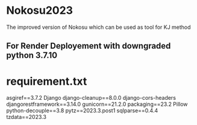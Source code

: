 # Nokosu2023
The improved version of Nokosu which can be used as tool for KJ method



## For Render Deployement with downgraded python 3.7.10
# requirement.txt
asgiref==3.7.2
Django
django-cleanup==8.0.0
django-cors-headers
djangorestframework==3.14.0
gunicorn==21.2.0
packaging==23.2
Pillow
python-decouple==3.8
pytz==2023.3.post1
sqlparse==0.4.4
tzdata==2023.3
